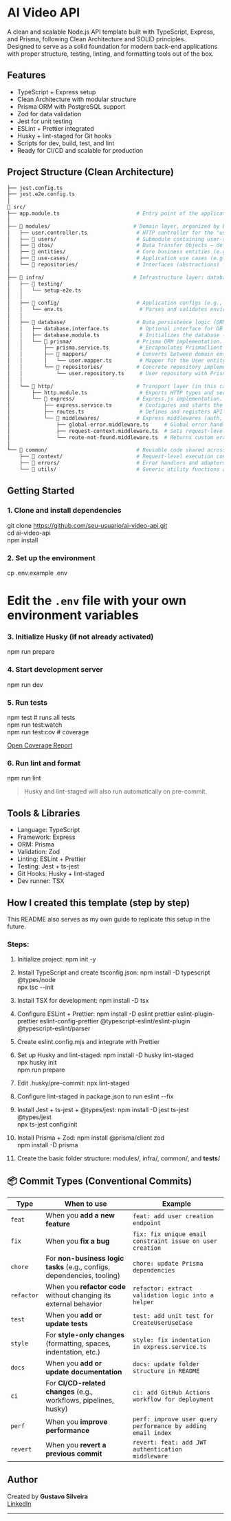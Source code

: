 # AI Video API

A clean and scalable Node.js API template built with TypeScript, Express, and Prisma, following Clean Architecture and SOLID principles.  
Designed to serve as a solid foundation for modern back-end applications with proper structure, testing, linting, and formatting tools out of the box.

## Features

- TypeScript + Express setup
- Clean Architecture with modular structure
- Prisma ORM with PostgreSQL support
- Zod for data validation
- Jest for unit testing
- ESLint + Prettier integrated
- Husky + lint-staged for Git hooks
- Scripts for dev, build, test, and lint
- Ready for CI/CD and scalable for production

## Project Structure (Clean Architecture)

```bash
├── jest.config.ts
├── jest.e2e.config.ts
│
📁 src/
├── app.module.ts                         # Entry point of the application. Responsible for initializing services and dependencies.
│
├── 📁 modules/                           # Domain layer, organized by business features (e.g., users, payments).
│   ├── user.controller.ts                # HTTP controller for the "users" module.
│   ├── 📁 users/                          # Submodule containing user-specific business logic.
│   ├── 📁 dtos/                           # Data Transfer Objects — define input/output data structures.
│   ├── 📁 entities/                       # Core business entities (e.g., UserEntity).
│   ├── 📁 use-cases/                      # Application use cases (e.g., create user).
│   └── 📁 repositories/                   # Interfaces (abstractions) for data access. They don’t know the implementation.
│
├── 📁 infra/                             # Infrastructure layer: database, HTTP, queues, etc.
│   ├── 📁 testing/
│   │   └── setup-e2e.ts
│   │
│   ├── 📁 config/                         # Application configs (e.g., env, cache, global constants).
│   │   └── env.ts                         # Parses and validates environment variables using Zod.
│   │
│   ├── 📁 database/                       # Data persistence logic (ORMs, raw SQL, etc).
│   │   ├── database.interface.ts          # Optional interface for DB service abstraction.
│   │   ├── database.module.ts             # Initializes the database (connect, shutdown, bind repositories).
│   │   └── 📁 prisma/                     # Prisma ORM implementation.
│   │       ├── prisma.service.ts          # Encapsulates PrismaClient (connection, migrations, etc).
│   │       ├── 📁 mappers/                # Converts between domain entities and Prisma models.
│   │       │   └── user.mapper.ts         # Mapper for the User entity.
│   │       └── 📁 repositories/           # Concrete repository implementations using Prisma.
│   │           └── user.repository.ts     # User repository with Prisma logic.
│   │
│   └── 📁 http/                           # Transport layer (in this case, HTTP via Express).
│       ├── http.module.ts                 # Exports HTTP types and services used in the app.
│       └── 📁 express/                    # Express.js implementation.
│           ├── express.service.ts         # Configures and starts the Express server.
│           ├── routes.ts                  # Defines and registers API routes.
│           └── 📁 middlewares/            # Express middlewares (auth, error handling, context, etc).
│               ├── global-error.middleware.ts     # Global error handler middleware.
│               ├── request-context.middleware.ts  # Sets request-level context (via AsyncLocalStorage).
│               └── route-not-found.middleware.ts  # Returns custom error for unknown routes.
│
└── 📁 common/                             # Reusable code shared across the app.
    ├── 📁 context/                        # Request-level execution context (e.g., locale, requestId).
    ├── 📁 errors/                         # Error handlers and adapters (e.g., Prisma, validation).
    └── 📁 utils/                          # Generic utility functions and helpers.

```

## Getting Started

### 1. Clone and install dependencies

git clone https://github.com/seu-usuario/ai-video-api.git  
cd ai-video-api  
npm install

### 2. Set up the environment

cp .env.example .env

# Edit the `.env` file with your own environment variables

### 3. Initialize Husky (if not already activated)

npm run prepare

### 4. Start development server

npm run dev

### 5. Run tests

npm test # runs all tests  
npm run test:watch  
npm run test:cov # coverage

[Open Coverage Report](http://localhost:5500/coverage/lcov-report/index.html)

### 6. Run lint and format

npm run lint

> Husky and lint-staged will also run automatically on pre-commit.

## Tools & Libraries

- Language: TypeScript
- Framework: Express
- ORM: Prisma
- Validation: Zod
- Linting: ESLint + Prettier
- Testing: Jest + ts-jest
- Git Hooks: Husky + lint-staged
- Dev runner: TSX

## How I created this template (step by step)

This README also serves as my own guide to replicate this setup in the future.

### Steps:

1. Initialize project:
   npm init -y

2. Install TypeScript and create tsconfig.json:
   npm install -D typescript @types/node  
   npx tsc --init

3. Install TSX for development:
   npm install -D tsx

4. Configure ESLint + Prettier:
   npm install -D eslint prettier eslint-plugin-prettier eslint-config-prettier @typescript-eslint/eslint-plugin @typescript-eslint/parser

5. Create eslint.config.mjs and integrate with Prettier

6. Set up Husky and lint-staged:
   npm install -D husky lint-staged  
   npx husky init  
   npm run prepare

7. Edit .husky/pre-commit:
   npx lint-staged

8. Configure lint-staged in package.json to run eslint --fix

9. Install Jest + ts-jest + @types/jest:
   npm install -D jest ts-jest @types/jest  
   npx ts-jest config:init

10. Install Prisma + Zod:
    npm install @prisma/client zod  
    npm install -D prisma

11. Create the basic folder structure: modules/, infra/, common/, and **tests**/

## 📦 Commit Types (Conventional Commits)

| Type       | When to use                                                             | Example                                                      |
| ---------- | ----------------------------------------------------------------------- | ------------------------------------------------------------ |
| `feat`     | When you **add a new feature**                                          | `feat: add user creation endpoint`                           |
| `fix`      | When you **fix a bug**                                                  | `fix: fix unique email constraint issue on user creation`    |
| `chore`    | For **non-business logic tasks** (e.g., configs, dependencies, tooling) | `chore: update Prisma dependencies`                          |
| `refactor` | When you **refactor code** without changing its external behavior       | `refactor: extract validation logic into a helper`           |
| `test`     | When you **add or update tests**                                        | `test: add unit test for CreateUserUseCase`                  |
| `style`    | For **style-only changes** (formatting, spaces, indentation, etc.)      | `style: fix indentation in express.service.ts`               |
| `docs`     | When you **add or update documentation**                                | `docs: update folder structure in README`                    |
| `ci`       | For **CI/CD-related changes** (e.g., workflows, pipelines, husky)       | `ci: add GitHub Actions workflow for deployment`             |
| `perf`     | When you **improve performance**                                        | `perf: improve user query performance by adding email index` |
| `revert`   | When you **revert a previous commit**                                   | `revert: feat: add JWT authentication middleware`            |

## Author

Created by **Gustavo Silveira** <br/>
[LinkedIn](https://www.linkedin.com/in/gustavo-silveira-06601b57/)

---
